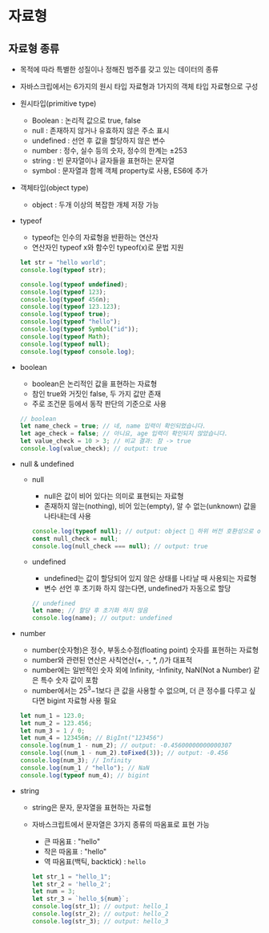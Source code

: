 # 자료형

## 자료형 종류

- 목적에 따라 특별한 성질이나 정해진 범주를 갖고 있는 데이터의 종류
- 자바스크립에서는 6가지의 원시 타입 자료형과 1가지의 객체 타입 자료형으로 구성
- 원시타입(primitive type)
    - Boolean : 논리적 값으로 true, false
    - null : 존재하지 않거나 유효하지 않은 주소 표시
    - undefined : 선언 후 값을 할당하지 않은 변수
    - number : 정수, 실수 등의 숫자, 정수의 한계는 ±253
    - string : 빈 문자열이나 글자들을 표현하는 문자열
    - symbol : 문자열과 함께 객체 property로 사용, ES6에 추가
- 객체타입(object type)
    - object : 두개 이상의 복잡한 개체 저장 가능
- typeof
    - typeof는 인수의 자료형을 반환하는 연산자
    - 연산자인 typeof x와 함수인 typeof(x)로 문법 지원

    ```jsx
    let str = "hello world";
    console.log(typeof str);

    console.log(typeof undefined);
    console.log(typeof 123);
    console.log(typeof 456n);
    console.log(typeof 123.123);
    console.log(typeof true);
    console.log(typeof "hello");
    console.log(typeof Symbol("id"));
    console.log(typeof Math);
    console.log(typeof null);
    console.log(typeof console.log);
    ```

- boolean
    - boolean은 논리적인 값을 표현하는 자료형
    - 참인 true와 거짓인 false, 두 가지 값만 존재
    - 주로 조건문 등에서 동작 판단의 기준으로 사용

    ```jsx
    // boolean
    let name_check = true; // 네, name 입력이 확인되었습니다.
    let age_check = false; // 아니요, age 입력이 확인되지 않았습니다.
    let value_check = 10 > 3; // 비교 결과: 참 -> true
    console.log(value_check); // output: true
    ```

- null & undefined
    - null
        - null은 값이 비어 있다는 의미로 표현되는 자료형
        - 존재하지 않는(nothing), 비어 있는(empty), 알 수 없는(unknown) 값을 나타내는데 사용

        ```jsx
        console.log(typeof null); // output: object  하위 버전 호환성으로 object 표기
        const null_check = null;
        console.log(null_check === null); // output: true
        ```

    - undefined
        - undefined는 값이 할당되어 있지 않은 상태를 나타날 때 사용되는 자료형
        - 변수 선언 후 초기화 하지 않는다면, undefined가 자동으로 할당

        ```jsx
        // undefined
        let name; // 할당 후 초기화 하지 않음 
        console.log(name); // output: undefined
        ```

- number
    - number(숫자형)은 정수, 부동소수점(floating point) 숫자를 표현하는 자료형
    - number와 관련된 연산은 사칙연산(+, -, *, /)가 대표적
    - number에는 일반적인 숫자 외에 Infinity, -Infinity, NaN(Not a Number) 같은 특수 숫자 값이 포함
    - number에서는 25<sup>3</sup>−1보다 큰 값을 사용할 수 없으며, 더 큰 정수를 다루고 싶다면 bigint 자료형 사용 필요

    ```jsx
    let num_1 = 123.0;
    let num_2 = 123.456;
    let num_3 = 1 / 0;
    let num_4 = 123456n; // BigInt("123456")
    console.log(num_1 - num_2); // output: -0.45600000000000307
    console.log((num_1 - num_2).toFixed(3)); // output: -0.456
    console.log(num_3); // Infinity
    console.log(num_1 / "hello"); // NaN
    console.log(typeof num_4); // bigint
    ```

- string
    - string은 문자, 문자열을 표현하는 자료형
    - 자바스크립트에서 문자열은 3가지 종류의 따옴표로 표현 가능
        - 큰 따옴표 : "hello"
        - 작은 따옴표 : "hello"
        - 역 따옴표(백틱, backtick) : `hello`

        ```jsx
        let str_1 = "hello_1";
        let str_2 = 'hello_2';
        let num = 3;
        let str_3 = `hello_${num}`;
        console.log(str_1); // output: hello_1
        console.log(str_2); // output: hello_2
        console.log(str_3); // output: hello_3
        ```
